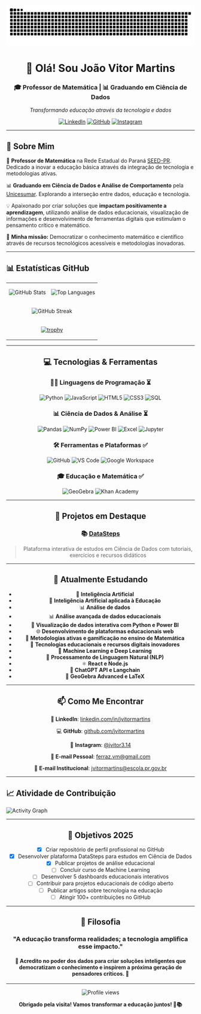 ![snake gif](https://github.com/jvitormartins/jvitormartins/blob/output/github-contribution-grid-snake.svg)

<div align="center">

# 👋 Olá! Sou João Vitor Martins

### 🎓 Professor de Matemática | 📊 Graduando em Ciência de Dados

*Transformando educação através da tecnologia e dados*

[![LinkedIn](https://img.shields.io/badge/-LinkedIn-0077B5?style=for-the-badge&logo=linkedin&logoColor=white)](https://www.linkedin.com/in/jvitormartins/)
[![GitHub](https://img.shields.io/badge/-GitHub-181717?style=for-the-badge&logo=github&logoColor=white)](https://github.com/jvitormartins)
[![Instagram](https://img.shields.io/badge/-Instagram-E4405F?style=for-the-badge&logo=instagram&logoColor=white)](https://www.instagram.com/jvitor3.14/)

</div>

---

## 🚀 Sobre Mim

🔢 **Professor de Matemática** na Rede Estadual do Paraná [SEED-PR](https://www.educacao.pr.gov.br/?utm_source=educacao&utm_medium=pagina_desvio&utm_campaign=desvio-seed&utm_id=desvio). Dedicado a inovar a educação básica através da integração de tecnologia e metodologias ativas.

📊 **Graduando em Ciência de Dados e Análise de Comportamento** pela [Unicesumar](https://www.unicesumar.edu.br/). Explorando a interseção entre dados, educação e tecnologia.

💡 Apaixonado por criar soluções que **impactam positivamente a aprendizagem**, utilizando análise de dados educacionais, visualização de informações e desenvolvimento de ferramentas digitais que estimulam o pensamento crítico e matemático.

🎯 **Minha missão:** Democratizar o conhecimento matemático e científico através de recursos tecnológicos acessíveis e metodologias inovadoras.

---

## 📊 Estatísticas GitHub

<div align="center">

<table>
<tr>
<td>

![GitHub Stats](https://github-readme-stats.vercel.app/api?username=jvitormartins&show_icons=true&theme=tokyonight&hide_border=true&count_private=true&include_all_commits=true)

</td>
<td>

![Top Languages](https://github-readme-stats.vercel.app/api/top-langs/?username=jvitormartins&layout=compact&theme=tokyonight&hide_border=true&langs_count=8)

</td>
</tr>
<tr>
<td colspan="2" align="center">

![GitHub Streak](https://github-readme-streak-stats.herokuapp.com/?user=jvitormartins&theme=tokyonight&hide_border=true)

</td>
</tr>
<tr>
<td colspan="2" align="center">

[![trophy](https://github-profile-trophy.vercel.app/?username=jvitormartins&theme=tokyonight&no-frame=true&row=1&column=7)](https://github.com/ryo-ma/github-profile-trophy)

</td>
</tr>
</table>

</div>

---

<div align="center">

## 💻 Tecnologias & Ferramentas

### 👨‍💻 Linguagens de Programação ⏳

![Python](https://img.shields.io/badge/-Python-3776AB?style=flat-square&logo=python&logoColor=white)
![JavaScript](https://img.shields.io/badge/-JavaScript-F7DF1E?style=flat-square&logo=javascript&logoColor=black)
![HTML5](https://img.shields.io/badge/-HTML5-E34F26?style=flat-square&logo=html5&logoColor=white)
![CSS3](https://img.shields.io/badge/-CSS3-1572B6?style=flat-square&logo=css3&logoColor=white)
![SQL](https://img.shields.io/badge/-SQL-4479A1?style=flat-square&logo=mysql&logoColor=white)

### 📊 Ciência de Dados & Análise ⏳

![Pandas](https://img.shields.io/badge/-Pandas-150458?style=flat-square&logo=pandas&logoColor=white)
![NumPy](https://img.shields.io/badge/-NumPy-013243?style=flat-square&logo=numpy&logoColor=white)
![Power BI](https://img.shields.io/badge/-Power_BI-F2C811?style=flat-square&logo=powerbi&logoColor=black)
![Excel](https://img.shields.io/badge/-Excel-217346?style=flat-square&logo=microsoftexcel&logoColor=white)
![Jupyter](https://img.shields.io/badge/-Jupyter-F37626?style=flat-square&logo=jupyter&logoColor=white)

### 🛠️ Ferramentas e Plataformas ✅

![GitHub](https://img.shields.io/badge/-GitHub-181717?style=flat-square&logo=github&logoColor=white)
![VS Code](https://img.shields.io/badge/-VS_Code-007ACC?style=flat-square&logo=visualstudiocode&logoColor=white)
![Google Workspace](https://img.shields.io/badge/-Google_Workspace-4285F4?style=flat-square&logo=google&logoColor=white)

### 🎓 Educação e Matemática ✅

![GeoGebra](https://img.shields.io/badge/-GeoGebra-6C3483?style=flat-square&logo=geogebra&logoColor=white)
![Khan Academy](https://img.shields.io/badge/-Khan_Academy-14BF96?style=flat-square&logo=khanacademy&logoColor=white)

</div>

---

<div align="center">

## 🔭 Projetos em Destaque

### 📚 [DataSteps](https://github.com/jvitormartins/DataSteps)

> Plataforma interativa de estudos em Ciência de Dados com tutoriais, exercícios e recursos didáticos

</div>

---

<div align="center">

## 🧠 Atualmente Estudando

- 🤖 **Inteligência Artificial**
- 🤖 **Inteligência Artificial aplicada à Educação**
- 📊 **Análise de dados**
- 📊 **Análise avançada de dados educacionais**
- 🎨 **Visualização de dados interativa com Python e Power BI**
- 🌐 **Desenvolvimento de plataformas educacionais web**
- 🔬 **Metodologias ativas e gamificação no ensino de Matemática**
- 📱 **Tecnologias educacionais e recursos digitais inovadores**
- 🧠 **Machine Learning e Deep Learning**
- 💬 **Processamento de Linguagem Natural (NLP)**
- ⚛️ **React e Node.js**
- 🤖 **ChatGPT API e Langchain**
- 📐 **GeoGebra Advanced e LaTeX**

</div>

---

<div align="center">

## 📫 Como Me Encontrar

💼 **LinkedIn**: [linkedin.com/in/jvitormartins](https://www.linkedin.com/in/jvitormartins/)

💻 **GitHub**: [github.com/jvitormartins](https://github.com/jvitormartins)

📸 **Instagram**: [@jvitor3.14](https://www.instagram.com/jvitor3.14/)

📧 **E-mail Pessoal**: [ferraz.vm@gmail.com](mailto:ferraz.vm@gmail.com)

🏫 **E-mail Institucional**: [jvitormartins@escola.pr.gov.br](mailto:jvitormartins@escola.pr.gov.br)

</div>

---

## 📈 Atividade de Contribuição

![Activity Graph](https://github-readme-activity-graph.vercel.app/graph?username=jvitormartins&theme=tokyo-night&hide_border=true&area=true)

---

<div align="center">

## 🎯 Objetivos 2025

- [x] Criar repositório de perfil profissional no GitHub
- [x] Desenvolver plataforma DataSteps para estudos em Ciência de Dados
- [x] Publicar projetos de análise educacional
- [ ] Concluir curso de Machine Learning
- [ ] Desenvolver 5 dashboards educacionais interativos
- [ ] Contribuir para projetos educacionais de código aberto
- [ ] Publicar artigos sobre tecnologia na educação
- [ ] Atingir 100+ contribuições no GitHub

</div>

---

<div align="center">

## 💭 Filosofia

### "A educação transforma realidades; a tecnologia amplifica esse impacto."

#### 🌟 Acredito no poder dos dados para criar soluções inteligentes que democratizam o conhecimento e inspirem a próxima geração de pensadores críticos. 🌟

</div>

---

<div align="center">

![Profile views](https://komarev.com/ghpvc/?username=jvitormartins&color=blueviolet&style=flat-square&label=Visualizações+do+Perfil)

**Obrigado pela visita! Vamos transformar a educação juntos! 🚀📚**

</div>
